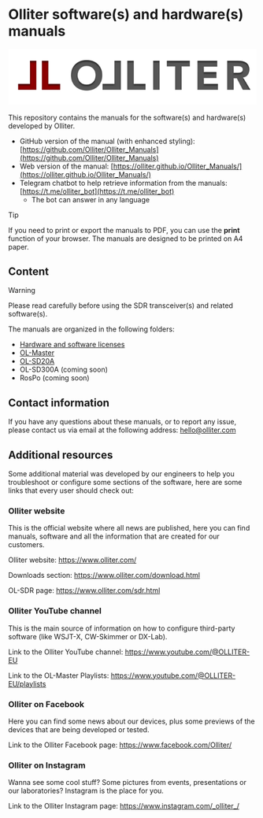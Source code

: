 # Olliter software(s) and hardware(s) manuals

![Olliter Logo](./resources/olliter-logo.png)

This repository contains the manuals for the software(s) and hardware(s) developed by Olliter.

* GitHub version of the manual (with enhanced styling): [https://github.com/Olliter/Olliter_Manuals](https://github.com/Olliter/Olliter_Manuals)
* Web version of the manual: [https://olliter.github.io/Olliter_Manuals/](https://olliter.github.io/Olliter_Manuals/)
* Telegram chatbot to help retrieve information from the manuals: [https://t.me/olliter_bot](https://t.me/olliter_bot)
  - The bot can answer in any language

> [!TIP]
> If you need to print or export the manuals to PDF, you can use the **print** function of your browser. The manuals are designed to be printed on A4 paper.

## Content

> [!WARNING]
> Please read carefully before using the SDR transceiver(s) and related software(s).

The manuals are organized in the following folders:

* [Hardware and software licenses](./General/README.md)
* [OL-Master](./OL-Master/README.md)
* [OL-SD20A](./OL-SD20A/README.md)
* OL-SD300A (coming soon)
* RosPo (coming soon)

## Contact information

If you have any questions about these manuals, or to report any issue, please contact us via email at the following address: [hello@olliter.com](mailto:hello@olliter.com)

## Additional resources

Some additional material was developed by our engineers to help you
troubleshoot or configure some sections of the software, here are some
links that every user should check out:

### Olliter website

This is the official website where all news are published, here you can
find manuals, software and all the information that are created for our
customers.

Olliter website: <https://www.olliter.com/>

Downloads section: <https://www.olliter.com/download.html>

OL-SDR page: <https://www.olliter.com/sdr.html>

### Olliter YouTube channel

This is the main source of information on how to configure third-party
software (like WSJT-X, CW-Skimmer or DX-Lab).

Link to the Olliter YouTube channel:
<https://www.youtube.com/@OLLITER-EU>

Link to the OL-Master Playlists:
<https://www.youtube.com/@OLLITER-EU/playlists>

### Olliter on Facebook

Here you can find some news about our devices, plus some previews of the
devices that are being developed or tested.

Link to the Olliter Facebook page: <https://www.facebook.com/Olliter/>

### Olliter on Instagram

Wanna see some cool stuff? Some pictures from events, presentations or
our laboratories? Instagram is the place for you.

Link to the Olliter Instagram page:
<https://www.instagram.com/_olliter_/>
